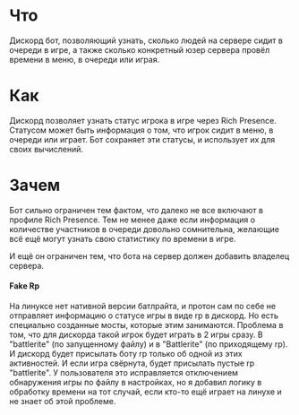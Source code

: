 # Что

Дискорд бот, позволяющий узнать, сколько людей на сервере сидит в очереди в игре, а также сколько конкретный юзер сервера провёл времени в меню, в очереди или играя.

# Как

Дискорд позволяет узнать статус игрока в игре через Rich Presence.  Статусом может быть информация о том, что игрок сидит в меню, в очереди или играет.  Бот сохраняет эти статусы, и использует их для своих вычислений.

# Зачем

Бот сильно ограничен тем фактом, что далеко не все включают в профиле Rich Presence. Тем не менее даже если информация о количестве участников в очереди довольно сомнительна, желающие всё ещё могут узнать свою статистику по времени в игре.

И ещё он ограничен тем, что бота на сервер должен добавить владелец сервера.

#### Fake Rp

На линуксе нет нативной версии батлрайта, и протон сам по себе не отправляет информацию о статусе игры в виде rp в дискорд.  Но есть специально созданные мосты, которые этим занимаются.  Проблема в том, что для дискорда такой игрок будет играть в 2 игры сразу. В "battlerite" (по запущенному файлу) и в "Battlerite" (по приходящему rp).  И дискорд будет присылать боту rp только об одной из этих активностей. И если игра свёрнута, будет присылать пустые rp "battlerite".  У пользователя это исправляется отключением обнаружения игры по файлу в настройках, но я добавил логику в обработку времени на тот случай, если кто-то ещё играет на линухе и не знает об этой проблеме.